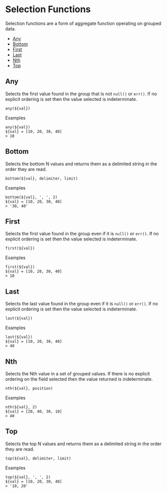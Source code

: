 # Selection Functions

Selection functions are a form of aggregate function operating on grouped data.

<!-- vim-markdown-toc GFM -->

* [Any](#any)
* [Bottom](#bottom)
* [First](#first)
* [Last](#last)
* [Nth](#nth)
* [Top](#top)

<!-- vim-markdown-toc -->

## Any

Selects the first value found in the group that is not `null()` or `err()`.
If no explicit ordering is set then the value selected is indeterminate.

```
any(${val})
```

Examples
```
any(${val})
${val} = [10, 20, 30, 40]
> 10
```


## Bottom

Selects the bottom N values and returns them as a delimited string in the order they are read.

```
bottom(${val}, delimiter, limit)
```

Examples
```
bottom(${val}, ', ', 2)
${val} = [10, 20, 30, 40]
> '30, 40'
```

## First

Selects the first value found in the group even if it is `null()` or `err()`.
If no explicit ordering is set then the value selected is indeterminate.

```
first(${val})
```

Examples
```
first(${val})
${val} = [10, 20, 30, 40]
> 10
```


## Last

Selects the last value found in the group even if it is `null()` or `err()`.
If no explicit ordering is set then the value selected is indeterminate.

```
last(${val})
```

Examples
```
last(${val})
${val} = [10, 20, 30, 40]
> 40
```


## Nth
Selects the Nth value in a set of grouped values.
If there is no explicit ordering on the field selected then the value returned is indeterminate.

```
nth(${val}, position)
```

Examples
```
nth(${val}, 2)
${val} = [20, 40, 30, 10]
> 40
```


## Top

Selects the top N values and returns them as a delimited string in the order they are read.

```
top(${val}, delimiter, limit)
```

Examples
```
top(${val}, ', ', 2)
${val} = [10, 20, 30, 40]
> '10, 20'
```







